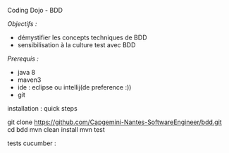 Coding Dojo - BDD

*Objectifs :*
- démystifier les concepts techniques de BDD
- sensibilisation à la culture test avec BDD


*Prerequis :*
- java 8 
- maven3
- ide : eclipse ou intellij(de preference :))
- git


installation : quick steps

git clone https://github.com/Capgemini-Nantes-SoftwareEngineer/bdd.git
cd bdd
mvn clean install
mvn test


tests cucumber : 

# 



